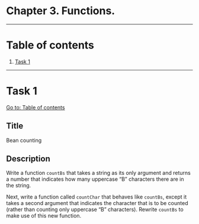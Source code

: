 # Chapter 3. Functions.

---

# Table of contents

1. [Task 1](#task-1)

---

# Task 1

[Go to: Table of contents](#table-of-contents)

## Title

Bean counting

## Description

Write a function `countBs` that takes a string as its only argument and returns a number that indicates how many uppercase “B” characters there are in the string.

Next, write a function called `countChar` that behaves like `countBs`, except it takes a second argument that indicates the character that is to be counted (rather than counting only uppercase “B” characters). Rewrite `countBs` to make use of this new function.
